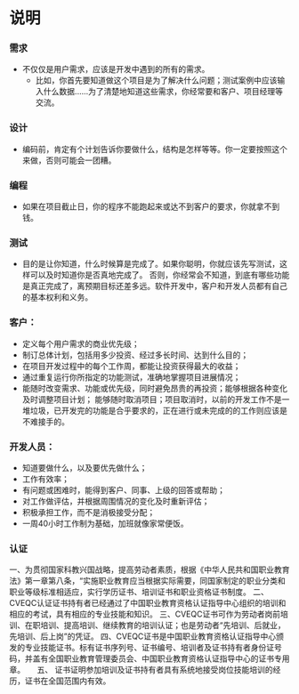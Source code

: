 # 说明

### 需求
* 不仅仅是用户需求，应该是开发中遇到的所有的需求。
    * 比如，你首先要知道做这个项目是为了解决什么问题；测试案例中应该输入什么数据......为了清楚地知道这些需求，你经常要和客户、项目经理等交流。

### 设计
* 编码前，肯定有个计划告诉你要做什么，结构是怎样等等。你一定要按照这个来做，否则可能会一团糟。

### 编程
* 如果在项目截止日，你的程序不能跑起来或达不到客户的要求，你就拿不到钱。

### 测试
* 目的是让你知道，什么时候算是完成了。如果你聪明，你就应该先写测试，这样可以及时知道你是否真地完成了。
    否则，你经常会不知道，到底有哪些功能是真正完成了，离预期目标还差多远。软件开发中，客户和开发人员都有自己的基本权利和义务。

### 客户：
* 定义每个用户需求的商业优先级；
* 制订总体计划，包括用多少投资、经过多长时间、达到什么目的；
* 在项目开发过程中的每个工作周，都能让投资获得最大的收益；
* 通过重复运行你所指定的功能测试，准确地掌握项目进展情况；
* 能随时改变需求、功能或优先级，同时避免昂贵的再投资；能够根据各种变化及时调整项目计划；
能够随时取消项目；项目取消时，以前的开发工作不是一堆垃圾，已开发完的功能是合乎要求的，正在进行或未完成的的工作则应该是不难接手的。

### 开发人员：
* 知道要做什么，以及要优先做什么；
* 工作有效率；
* 有问题或困难时，能得到客户、同事、上级的回答或帮助；
* 对工作做评估，并根据周围情况的变化及时重新评估；
* 积极承担工作，而不是消极接受分配；
* 一周40小时工作制为基础，加班就像家常便饭。

### 认证
一、为贯彻国家科教兴国战略，提高劳动者素质，根据《中华人民共和国职业教育法》第一章第八条，“实施职业教育应当根据实际需要，同国家制定的职业分类和职业等级标准相适应，实行学历证书、培训证书和职业资格证书制度。
二、 CVEQC认证证书持有者已经通过了中国职业教育资格认证指导中心组织的培训和相应的考试，具有相应的专业技能和知识。
三、CVEQC证书可作为劳动者岗前培训、在职培训、提高培训、继续教育的培训认证；也是劳动者“先培训、后就业，先培训、后上岗”的凭证。
四、CVEQC证书是中国职业教育资格认证指导中心颁发的专业技能证书。标有证书序列号、证书编号、培训者及证书持有者身份证号码，并盖有全国职业教育管理委员会、中国职业教育资格认证指导中心的证书专用章。 　 五、 证书证明参加培训及证书持有者具有系统地接受岗位技能培训的经历，证书在全国范围内有效。